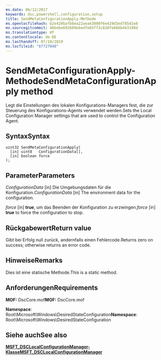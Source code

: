 ```yaml
---
ms.date: 06/12/2017
keywords: dsc,powershell,configuration,setup
title: SendMetaConfigurationApply-Methode
ms.openlocfilehash: b2e420bafb8ea22aea43800f6e429d3ed785d1e8
ms.sourcegitcommit: 46bebe692689ebedfe65ff2c828fe666b443198d
ms.translationtype: HT
ms.contentlocale: de-DE
ms.lasthandoff: 07/10/2019
ms.locfileid: "67727048"
---
```

# <a name="sendmetaconfigurationapply-method"></a><span data-ttu-id="89270-103">SendMetaConfigurationApply-Methode</span><span class="sxs-lookup"><span data-stu-id="89270-103">SendMetaConfigurationApply method</span></span>

<span data-ttu-id="89270-104">Legt die Einstellungen des lokalen Konfigurations-Managers fest, die zur Steuerung des Konfigurations-Agents verwendet werden.</span><span class="sxs-lookup"><span data-stu-id="89270-104">Sets the Local Configuration Manager settings that are used to control the Configuration Agent.</span></span>

## <a name="syntax"></a><span data-ttu-id="89270-105">Syntax</span><span class="sxs-lookup"><span data-stu-id="89270-105">Syntax</span></span>

```mof
uint32 SendMetaConfigurationApply(
  [in] uint8   ConfigurationData[],
  [in] boolean force
);
```

## <a name="parameters"></a><span data-ttu-id="89270-106">Parameter</span><span class="sxs-lookup"><span data-stu-id="89270-106">Parameters</span></span>

<span data-ttu-id="89270-107">*ConfigurationData* \[in\] Die Umgebungsdaten für die Konfiguration.</span><span class="sxs-lookup"><span data-stu-id="89270-107">*ConfigurationData* \[in\] The environment data for the configuration.</span></span>

<span data-ttu-id="89270-108">*force* \[in\] **true**, um das Beenden der Konfiguration zu erzwingen.</span><span class="sxs-lookup"><span data-stu-id="89270-108">*force* \[in\] **true** to force the configuration to stop.</span></span>

## <a name="return-value"></a><span data-ttu-id="89270-109">Rückgabewert</span><span class="sxs-lookup"><span data-stu-id="89270-109">Return value</span></span>

<span data-ttu-id="89270-110">Gibt bei Erfolg null zurück, andernfalls einen Fehlercode.</span><span class="sxs-lookup"><span data-stu-id="89270-110">Returns zero on success; otherwise returns an error code.</span></span>

## <a name="remarks"></a><span data-ttu-id="89270-111">Hinweise</span><span class="sxs-lookup"><span data-stu-id="89270-111">Remarks</span></span>

<span data-ttu-id="89270-112">Dies ist eine statische Methode.</span><span class="sxs-lookup"><span data-stu-id="89270-112">This is a static method.</span></span>

## <a name="requirements"></a><span data-ttu-id="89270-113">Anforderungen</span><span class="sxs-lookup"><span data-stu-id="89270-113">Requirements</span></span>

<span data-ttu-id="89270-114">**MOF:** DscCore.mof</span><span class="sxs-lookup"><span data-stu-id="89270-114">**MOF:** DscCore.mof</span></span>

<span data-ttu-id="89270-115">**Namespace**: Root\Microsoft\Windows\DesiredStateConfiguration</span><span class="sxs-lookup"><span data-stu-id="89270-115">**Namespace**: Root\Microsoft\Windows\DesiredStateConfiguration</span></span>

## <a name="see-also"></a><span data-ttu-id="89270-116">Siehe auch</span><span class="sxs-lookup"><span data-stu-id="89270-116">See also</span></span>

[<span data-ttu-id="89270-117">**MSFT_DSCLocalConfigurationManager-Klasse**</span><span class="sxs-lookup"><span data-stu-id="89270-117">**MSFT_DSCLocalConfigurationManager**</span></span>](msft-dsclocalconfigurationmanager.md)
